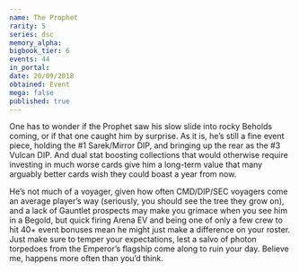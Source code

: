 ```yaml
---
name: The Prophet
rarity: 5
series: dsc
memory_alpha:
bigbook_tier: 6
events: 44
in_portal:
date: 20/09/2018
obtained: Event
mega: false
published: true
---
```


One has to wonder if the Prophet saw his slow slide into rocky Beholds coming, or if that one caught him by surprise. As it is, he’s still a fine event piece, holding the #1 Sarek/Mirror DIP, and bringing up the rear as the #3 Vulcan DIP. And dual stat boosting collections that would otherwise require investing in much worse cards give him a long-term value that many arguably better cards wish they could boast a year from now.

He’s not much of a voyager, given how often CMD/DIP/SEC voyagers come an average player’s way (seriously, you should see the tree they grow on), and a lack of Gauntlet prospects may make you grimace when you see him in a Begold, but quick firing Arena EV and being one of only a few crew to hit 40+ event bonuses mean he might just make a difference on your roster. Just make sure to temper your expectations, lest a salvo of photon torpedoes from the Emperor’s flagship come along to ruin your day. Believe me, happens more often than you’d think.

